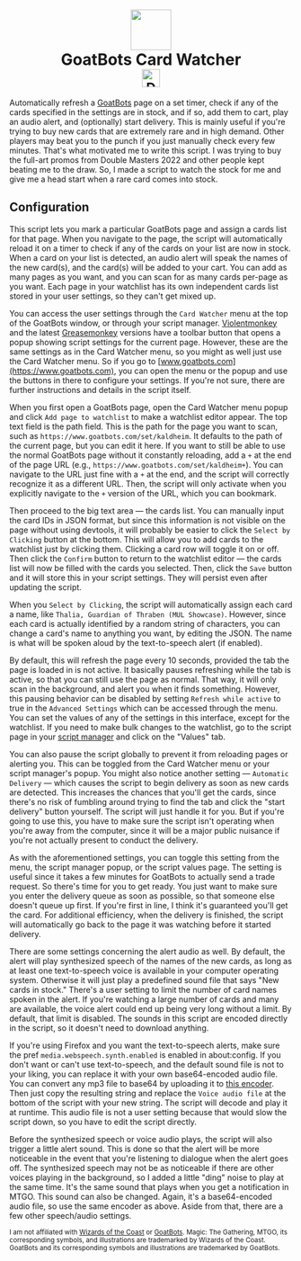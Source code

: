 <h1 align="center"><a href="https://github.com/aminomancer/GoatBots-Card-Watcher"><img src="https://cdn.jsdelivr.net/gh/aminomancer/GoatBots-Card-Watcher@latest/resources/goat.svg" height="72em"/></a><br>GoatBots Card Watcher<br><sub><a href="https://github.com/aminomancer/GoatBots-Card-Watcher/raw/main/goatbotsCardWatcher.user.js" title="Install with script manager" aria-label="Install with script manager"><img src="https://cdn.jsdelivr.net/gh/aminomancer/GoatBots-Card-Watcher@latest/resources/download.png" alt="Download" height="32"></a></sub>
</h1>

Automatically refresh a [GoatBots](https://www.goatbots.com) page on a set timer, check if any of the cards specified in the settings are in stock, and if so, add them to cart, play an audio alert, and (optionally) start delivery. This is mainly useful if you're trying to buy new cards that are extremely rare and in high demand. Other players may beat you to the punch if you just manually check every few minutes. That's what motivated me to write this script. I was trying to buy the full-art promos from Double Masters 2022 and other people kept beating me to the draw. So, I made a script to watch the stock for me and give me a head start when a rare card comes into stock.

## Configuration

This script lets you mark a particular GoatBots page and assign a cards list for that page. When you navigate to the page, the script will automatically reload it on a timer to check if any of the cards on your list are now in stock. When a card on your list is detected, an audio alert will speak the names of the new card(s), and the card(s) will be added to your cart. You can add as many pages as you want, and you can scan for as many cards per-page as you want. Each page in your watchlist has its own independent cards list stored in your user settings, so they can't get mixed up.

You can access the user settings through the `Card Watcher` menu at the top of the GoatBots window, or through your script manager. [Violentmonkey](https://violentmonkey.github.io/) and the latest [Greasemonkey](https://www.greasespot.net/) versions have a toolbar button that opens a popup showing script settings for the current page. However, these are the same settings as in the Card Watcher menu, so you might as well just use the Card Watcher menu. So if you go to [www.goatbots.com](https://www.goatbots.com), you can open the menu or the popup and use the buttons in there to configure your settings. If you're not sure, there are further instructions and details in the script itself.

When you first open a GoatBots page, open the Card Watcher menu popup and click `Add page to watchlist` to make a watchlist editor appear. The top text field is the path field. This is the path for the page you want to scan, such as `https://www.goatbots.com/set/kaldheim`. It defaults to the path of the current page, but you can edit it here. If you want to still be able to use the normal GoatBots page without it constantly reloading, add a `+` at the end of the page URL (e.g., `https://www.goatbots.com/set/kaldheim+`). You can navigate to the URL just fine with a `+` at the end, and the script will correctly recognize it as a different URL. Then, the script will only activate when you explicitly navigate to the `+` version of the URL, which you can bookmark.

Then proceed to the big text area — the cards list. You can manually input the card IDs in JSON format, but since this information is not visible on the page without using devtools, it will probably be easier to click the `Select by Clicking` button at the bottom. This will allow you to add cards to the watchlist just by clicking them. Clicking a card row will toggle it on or off. Then click the `Confirm` button to return to the watchlist editor — the cards list will now be filled with the cards you selected. Then, click the `Save` button and it will store this in your script settings. They will persist even after updating the script.

When you `Select by Clicking`, the script will automatically assign each card a name, like `Thalia, Guardian of Thraben (MUL Showcase)`. However, since each card is actually identified by a random string of characters, you can change a card's name to anything you want, by editing the JSON. The name is what will be spoken aloud by the text-to-speech alert (if enabled).

By default, this will refresh the page every 10 seconds, provided the tab the page is loaded in is not active. It basically pauses refreshing while the tab is active, so that you can still use the page as normal. That way, it will only scan in the background, and alert you when it finds something. However, this pausing behavior can be disabled by setting `Refresh while active` to true in the `Advanced Settings` which can be accessed through the menu. You can set the values of any of the settings in this interface, except for the watchlist. If you need to make bulk changes to the watchlist, go to the script page in your [script manager](https://violentmonkey.github.io/) and click on the "Values" tab.

You can also pause the script globally to prevent it from reloading pages or alerting you. This can be toggled from the Card Watcher menu or your script manager's popup. You might also notice another setting — `Automatic Delivery` — which causes the script to begin delivery as soon as new cards are detected. This increases the chances that you'll get the cards, since there's no risk of fumbling around trying to find the tab and click the "start delivery" button yourself. The script will just handle it for you. But if you're going to use this, you have to make sure the script isn't operating when you're away from the computer, since it will be a major public nuisance if you're not actually present to conduct the delivery.

As with the aforementioned settings, you can toggle this setting from the menu, the script manager popup, or the script values page. The setting is useful since it takes a few minutes for GoatBots to actually send a trade request. So there's time for you to get ready. You just want to make sure you enter the delivery queue as soon as possible, so that someone else doesn't queue up first. If you're first in line, I think it's guaranteed you'll get the card. For additional efficiency, when the delivery is finished, the script will automatically go back to the page it was watching before it started delivery.

There are some settings concerning the alert audio as well. By default, the alert will play synthesized speech of the names of the new cards, as long as at least one text-to-speech voice is available in your computer operating system. Otherwise it will just play a predefined sound file that says "New cards in stock." There's a user setting to limit the number of card names spoken in the alert. If you're watching a large number of cards and many are available, the voice alert could end up being very long without a limit. By default, that limit is disabled. The sounds in this script are encoded directly in the script, so it doesn't need to download anything.

If you're using Firefox and you want the text-to-speech alerts, make sure the pref `media.webspeech.synth.enabled` is enabled in about:config. If you don't want or can't use text-to-speech, and the default sound file is not to your liking, you can replace it with your own base64-encoded audio file. You can convert any mp3 file to base64 by uploading it to [this encoder](https://codepen.io/xewl/pen/NjyRJx). Then just copy the resulting string and replace the `Voice audio file` at the bottom of the script with your new string. The script will decode and play it at runtime. This audio file is not a user setting because that would slow the script down, so you have to edit the script directly.

Before the synthesized speech or voice audio plays, the script will also trigger a little alert sound. This is done so that the alert will be more noticeable in the event that you're listening to dialogue when the alert goes off. The synthesized speech may not be as noticeable if there are other voices playing in the background, so I added a little "ding" noise to play at the same time. It's the same sound that plays when you get a notification in MTGO. This sound can also be changed. Again, it's a base64-encoded audio file, so use the same encoder as above. Aside from that, there are a few other speech/audio settings.

<sub>I am not affiliated with <a href="https://company.wizards.com">Wizards of the Coast</a> or <a href="https://www.goatbots.com">GoatBots</a>. Magic: The Gathering, MTGO, its corresponding symbols, and illustrations are trademarked by Wizards of the Coast. GoatBots and its corresponding symbols and illustrations are trademarked by GoatBots.</sub>